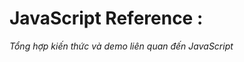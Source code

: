 # JavaScript Reference :

_Tổng hợp kiến thức và demo liên quan đến JavaScript_ 

<!-- link các bài viết hay :
- https://soaica.dev/index.php/2020/02/14/ten-goi-va-truong-hop-su-dung-cac-web-component-hay-gap/

- https://viblo.asia/p/tim-hieu-kien-thuc-co-ban-ve-api-maGK7A4Mlj2?fbclid=IwAR3fFepuj58hbZtVVpxWTG3afN9y-w21r1P_J0DU7d0NmNgTx_zdc4cl3AU

- https://growupcareer.com/2020/04/14/10-mo-hinh-kien-%E2%80%8B%E2%80%8Btruc-phan-mem-pho-bien/

- https://github.com/Asabeneh/30-Days-Of-Reac

- https://itviec.com/blog/software-architect-la-gi/

- http://laptoplinhkien.vn/san-pham/1615-thay-man-hinh-laptop-dell-vostro-5460-v5460.html

- https://4lap.vn/mua-ban-thay-the-man-hinh-laptop-dell-vostro-5460-5470.html 

- https://tapit.vn/huong-dan-viet-dac-ta-thiet-ke-qua-mot-du-nhung-don-gian/

- https://developer.okta.com/blog/2018/05/08/build-video-chat-app-with-javascript-webrtc-and-okta

- https://viblo.asia/p/su-ket-hop-hoan-hao-cua-scrapy-va-splash-giai-phap-toi-uu-voi-trang-web-su-dung-javascript-Qbq5Qa8w5D8?fbclid=IwAR0cfB8Zp2QlzIB5RoMjMy6q_DmicPf1_pU-_IyLXXVCM-nNlgCcxwHZaSw

- https://techmaster.vn/posts?author=188

- https://kipalog.com/posts/Co-ban-ve-async-await-trong-javascript

- https://viblo.asia/p/oauth2-nhung-dieu-chung-ta-khong-nen-bo-qua-WAyK8AooZxX?fbclid=IwAR02cyvZDWWs1GirIzPq_ULSW3AtOREJf20CFpzUGDTYVzH7JFIBJ8w-XKI

-->
